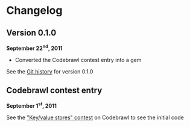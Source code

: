# Changelog

## Version 0.1.0

 **September 22<sup>nd</sup>, 2011**

 * Converted the Codebrawl contest entry into a gem

 See the [Git history](https://github.com/koraktor/metior/commits/0.1.0) for
 version 0.1.0

## Codebrawl contest entry

 **September 1<sup>st</sup>, 2011**

 See the
 ["Key/value stores" contest](http://codebrawl.com/contests/key-value-stores)
 on Codebrawl to see the initial code

